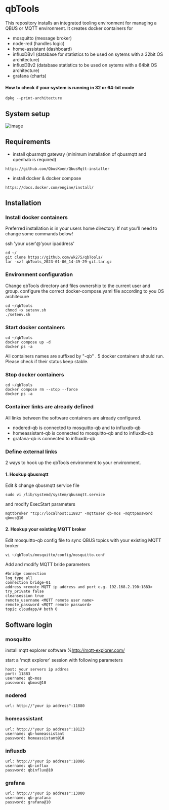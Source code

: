 # qbTools
This repository installs an integrated tooling environment for managing a QBUS or MQTT environment.
It creates docker containers for
- mosquitto (message broker)
- node-red (handles logic)
- home-assistant (dashboard)
- influxDBv1 (database for statistics to be used on sytems with a 32bit OS architecture)
- influxDBv2 (database statistics to be used on sytems with a 64bit OS architecture)
- grafana (charts)
#### How to check if your system is running in 32 or 64-bit mode

```
dpkg --print-architecture
```

## System setup
![image](https://user-images.githubusercontent.com/55239601/211047730-63d0f843-c458-417c-804d-be9baaba541f.png)

## Requirements
- install qbusmqtt gateway (minimum installation of qbusmqtt and openhab is required) 
 ``` 
https://github.com/QbusKoen/QbusMqtt-installer
```

- install docker & docker compose
```
https://docs.docker.com/engine/install/
```

## Installation

### Install docker containers
Preferred installation is in your users home directory. If not you'll need to change some commands below!

ssh 'your user'@'your ipaddress'
```
cd ~/
git clone https://github.com/wk275/qbTools/
tar -xzf qbTools_2023-01-06_14-49-29-git.tar.gz
```

### Environment configuration
Change qbTools directory and files ownership to the current user and group.
configure the correct docker-compose.yaml file according to you OS architecure  
```
cd ~/qbTools
chmod +x setenv.sh
./setenv.sh
```

### Start docker containers
```
cd ~/qbTools
docker compose up -d
docker ps -a
```
All containers names are suffixed by "-qb" . 
5 docker containers should run. Please check if their status keep stable.

### Stop docker containers
```
cd ~/qbTools
docker compose rm --stop --force
docker ps -a
```

### Container links are already defined
All links between the software containers are already configured.
- nodered-qb is connected to mosquitto-qb and to influxdb-qb
- homeassistant-qb is connected to mosquitto-qb and to influxdb-qb
- grafana-qb is connected to influxdb-qb

### Define external links
2 ways to hook up the qbTools environment to your environment. 
#### 1. Hookup qbusmqtt
Edit & change qbusmqtt service file
```
sudo vi /lib/systemd/system/qbusmqtt.service
```
and modify ExecStart parameters
```
mqttbroker "tcp://localhost:11883" -mqttuser qb-mos -mqttpassword qbmos@10
```
#### 2. Hookup your existing MQTT broker
Edit mosquitto-qb config file to sync QBUS topics with your existing MQTT broker
```
vi ~/qbTools/mosquitto/config/mosquitto.conf
```
Add and modify MQTT bride parameters
```
#bridge connection
log_type all
connection bridge-01
address <remote MQTT ip address and port e.g. 192.168.2.190:1883>
try_private false
cleansession true
remote_username <MQTT remote user name>
remote_password <MQTT remote password>
topic cloudapp/# both 0
```


## Software login
### mosquitto
install mqtt explorer software
%http://mqtt-explorer.com/

start a 'mqtt explorer' session with following parameters
```
host: your servers ip addres
port: 11883
username: qb-mos
password: qbmos@10
```

### nodered
```
url: http://"your ip address":11880
```

### homeassistant
```
url: http://"your ip address":18123
username: qb-homeassistant
password: homeassistant@10
```

### influxdb
```
url: http://"your ip address":18086
username: qb-influx
password: qbinflux@10
```

### grafana
```
url: http://"your ip address":13000
username: qb-grafana
password: grafana@10
```


